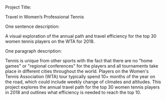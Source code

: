 Project Title:	

Travel in Women’s Professional Tennis

One sentence description:	

A visual exploration of the annual path and travel efficiency for the top 30 women tennis players on the WTA for 2018.

One paragraph description:

Tennis is unique from other sports with the fact that there are no "home games" or "regional conferences" for the players and all tournaments take place in different cities throughout the world. Players on the Women's Tennis Association (WTA) tour typically spend 10+ months of the year on the road, which could include weekly change of climates and altitudes. This project explores the annual travel path for the top 30 women tennis players in 2018 and outlines what efficiency is needed to reach the top 10. 

